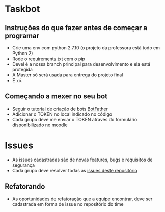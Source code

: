 # Taskbot

## Instruções do que fazer antes de começar a programar 
- Crie uma env com python 2.7.10 (o projeto da professora está todo em Python 2)
- Rode o requirements.txt com o pip
- Devel é a nossa branch principal para desenvolvimento e ela está protegida
- A Master só será usada para entrega do projeto final
- E xó.

## Começando a mexer no seu bot
- Seguir o tutorial de criação de bots [BotFather](https://core.telegram.org/bots#6-botfather)
- Adicionar o TOKEN no local indicado no código
- Cada grupo deve me enviar o TOKEN através do formulário disponibilizado no moodle

# Issues
- As issues cadastradas são de novas features, bugs e requisitos de segurança
- Cada grupo deve resolver todas as [issues deste repositório](https://github.com/TecProg-20181/Taskbot)

## Refatorando
- As oportunidades de refatoração que a equipe encontrar, deve ser cadastrada
em forma de issue no repositório do time


